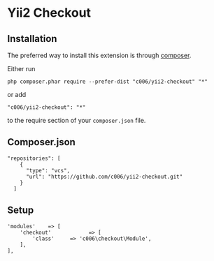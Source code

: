 Yii2 Checkout
===================




Installation
------------

The preferred way to install this extension is through [composer](http://getcomposer.org/download/).

Either run

`
php composer.phar require --prefer-dist "c006/yii2-checkout" "*"
`

or add

`
"c006/yii2-checkout": "*"
`

to the require section of your `composer.json` file.



Composer.json
------------

>
    "repositories": [
        {
          "type": "vcs",
          "url": "https://github.com/c006/yii2-checkout.git"
        }
      ]
  
  
  
  
  
Setup
------------
  
>
    'modules'    => [
        'checkout'            => [
            'class'     => 'c006\checkout\Module',
        ],
    ],





























